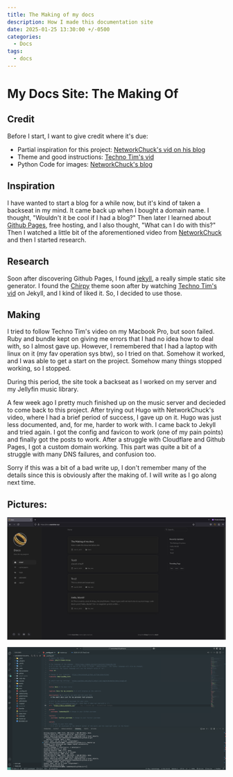 ```yaml
---
title: The Making of my docs
description: How I made this documentation site
date: 2025-01-25 13:30:00 +/-0500
categories:
  - Docs
tags:
  - docs
---
```


# My Docs Site: The Making Of

## Credit

Before I start, I want to give credit where it's due:

- Partial inspiration for this project: [NetworkChuck's vid on his blog](https://www.youtube.com/watch?v=dnE7c0ELEH8)
- Theme and good instructions: [Techno Tim's vid](https://www.youtube.com/watch?v=F8iOU1ci19Q)
- Python Code for images: [NetworkChuck's blog](https://blog.networkchuck.com/posts/my-insane-blog-pipeline/)

## Inspiration

I have wanted to start a blog for a while now, but it's kind of taken a backseat in my mind. It came back up when I bought a domain name. I thought, "Wouldn't it be cool if I had a blog?" Then later I learned about [Github Pages](https://pages.github.com/), free hosting, and I also thought, "What can I do with this?" Then I watched a little bit of the aforementioned video from [NetworkChuck](https://www.youtube.com/@NetworkChuck) and then I started research.

## Research

Soon after discovering Github Pages, I found [jekyll](https://jekyllrb.com/), a really simple static site generator. I found the [Chirpy](https://github.com/cotes2020/jekyll-theme-chirpy) theme soon after by watching [Techno Tim's vid](https://www.youtube.com/watch?v=F8iOU1ci19Q) on Jekyll, and I kind of liked it. So, I decided to use those.

## Making

I tried to follow Techno Tim's video on my Macbook Pro, but soon failed. Ruby and bundle kept on giving me errors that I had no idea how to deal with, so I almost gave up. However, I remembered that I had a laptop with linux on it (my fav operation sys btw), so I tried on that. Somehow it worked, and I was able to get a start on the project. Somehow many things stopped working, so I stopped. 

During this period, the site took a backseat as I worked on my server and my Jellyfin music library. 

A few week ago I pretty much finished up on the music server and decieded to come back to this project. After trying out Hugo with NetworkChuck's video, where I had a brief period of success, I gave up on it. Hugo was just less documented, and, for me, harder to work with. I came back to Jekyll and tried again. I got the config and favicon to work (one of my pain points) and finally got the posts to work. After a struggle with Cloudflare and Github Pages, I got a custom domain working. This part was quite a bit of a struggle with many DNS failures, and confusion too. 

Sorry if this was a bit of a bad write up, I don't remember many of the details since this is obviously after the making of. I will write as I go along next time. 

## Pictures:

![Image Description](/assets/img/pimg/Screenshot%202025-01-25%20at%202.29.47%20PM.png)

![Image Description](/assets/img/pimg/Screenshot%202025-01-25%20at%202.30.08%20PM.png)